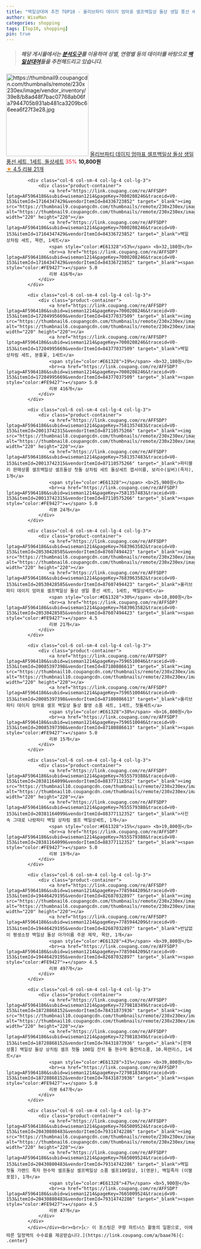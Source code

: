 ```yaml
---
title: "백일상대여 추천 TOP10 - 올리브파티 데이지 엄마표 셀프백일상 돌상 생일 풍선 세트, 1세트, 돌상세트"
author: WiseMan
categories: shopping
tags: [Top10, shopping]
pin: true
---
```


> ##### 해당 게시물에서는 [**분석도구**](https://itemscout.io/)를 이용하여 **성별**, **연령별** 등의 데이터를 바탕으로 [**백일상대여**](https://link.coupang.com/a/baae76)들을 추천해드리고 있습니다.
<div class="container"><div class="row">
            <div class="col-6 col-sm-4 col-lg-4 col-lg-3">
                <div class="product-container">
                    <a href="https://link.coupang.com/re/AFFSDP?lptag=AF5964186&subid=wiseman1214&pageKey=7683963582&traceid=V0-153&itemId=20530428584&vendorItemId=87607494418" target="_blank"><img src="https://thumbnail9.coupangcdn.com/thumbnails/remote/230x230ex/image/vendor_inventory/39e8/b8ad48f7bac07768ab06fa7944705b931ab481ca3209bc66eea6f27f3e28.jpg" alt="https://thumbnail9.coupangcdn.com/thumbnails/remote/230x230ex/image/vendor_inventory/39e8/b8ad48f7bac07768ab06fa7944705b931ab481ca3209bc66eea6f27f3e28.jpg" width="220" height="220"></a>
                    <a href="https://link.coupang.com/re/AFFSDP?lptag=AF5964186&subid=wiseman1214&pageKey=7683963582&traceid=V0-153&itemId=20530428584&vendorItemId=87607494418" target="_blank">올리브파티 데이지 엄마표 셀프백일상 돌상 생일 풍선 세트, 1세트, 돌상세트</a>
                    <span style="color:#E61328">35%</span> <b>10,800원</b>
                    <br><a href="https://link.coupang.com/re/AFFSDP?lptag=AF5964186&subid=wiseman1214&pageKey=7683963582&traceid=V0-153&itemId=20530428584&vendorItemId=87607494418" target="_blank"><span style="color:#FE9427">★</span> 4.5
                    리뷰 21개</a>
                </div>
            </div>
            
            <div class="col-6 col-sm-4 col-lg-4 col-lg-3">
                <div class="product-container">
                    <a href="https://link.coupang.com/re/AFFSDP?lptag=AF5964186&subid=wiseman1214&pageKey=7000208246&traceid=V0-153&itemId=17164347429&vendorItemId=84336723852" target="_blank"><img src="https://thumbnail9.coupangcdn.com/thumbnails/remote/230x230ex/image/rs_quotation_api/aobozuod/62212e49b0ae452a8921a38b7e911788.jpg" alt="https://thumbnail9.coupangcdn.com/thumbnails/remote/230x230ex/image/rs_quotation_api/aobozuod/62212e49b0ae452a8921a38b7e911788.jpg" width="220" height="220"></a>
                    <a href="https://link.coupang.com/re/AFFSDP?lptag=AF5964186&subid=wiseman1214&pageKey=7000208246&traceid=V0-153&itemId=17164347429&vendorItemId=84336723852" target="_blank">백일 상차림 세트, 목련, 1세트</a>
                    <span style="color:#E61328">53%</span> <b>32,180원</b>
                    <br><a href="https://link.coupang.com/re/AFFSDP?lptag=AF5964186&subid=wiseman1214&pageKey=7000208246&traceid=V0-153&itemId=17164347429&vendorItemId=84336723852" target="_blank"><span style="color:#FE9427">★</span> 5.0
                    리뷰 416개</a>
                </div>
            </div>
            
            <div class="col-6 col-sm-4 col-lg-4 col-lg-3">
                <div class="product-container">
                    <a href="https://link.coupang.com/re/AFFSDP?lptag=AF5964186&subid=wiseman1214&pageKey=7000208246&traceid=V0-153&itemId=17204995669&vendorItemId=84377037509" target="_blank"><img src="https://thumbnail6.coupangcdn.com/thumbnails/remote/230x230ex/image/rs_quotation_api/lndawt35/ed1c1511d3e84fe39a43f3a83a8ea347.jpg" alt="https://thumbnail6.coupangcdn.com/thumbnails/remote/230x230ex/image/rs_quotation_api/lndawt35/ed1c1511d3e84fe39a43f3a83a8ea347.jpg" width="220" height="220"></a>
                    <a href="https://link.coupang.com/re/AFFSDP?lptag=AF5964186&subid=wiseman1214&pageKey=7000208246&traceid=V0-153&itemId=17204995669&vendorItemId=84377037509" target="_blank">백일 상차림 세트, 분홍꽃, 1세트</a>
                    <span style="color:#E61328">19%</span> <b>32,180원</b>
                    <br><a href="https://link.coupang.com/re/AFFSDP?lptag=AF5964186&subid=wiseman1214&pageKey=7000208246&traceid=V0-153&itemId=17204995669&vendorItemId=84377037509" target="_blank"><span style="color:#FE9427">★</span> 5.0
                    리뷰 416개</a>
                </div>
            </div>
            
            <div class="col-6 col-sm-4 col-lg-4 col-lg-3">
                <div class="product-container">
                    <a href="https://link.coupang.com/re/AFFSDP?lptag=AF5964186&subid=wiseman1214&pageKey=7581357483&traceid=V0-153&itemId=20013742315&vendorItemId=87110575266" target="_blank"><img src="https://thumbnail8.coupangcdn.com/thumbnails/remote/230x230ex/image/vendor_inventory/364f/c791b42a0e18d353fe7a31d1e0de3b1b6c1d25667e9b4bdc3d8558437773.jpg" alt="https://thumbnail8.coupangcdn.com/thumbnails/remote/230x230ex/image/vendor_inventory/364f/c791b42a0e18d353fe7a31d1e0de3b1b6c1d25667e9b4bdc3d8558437773.jpg" width="220" height="220"></a>
                    <a href="https://link.coupang.com/re/AFFSDP?lptag=AF5964186&subid=wiseman1214&pageKey=7581357483&traceid=V0-153&itemId=20013742315&vendorItemId=87110575266" target="_blank">파티블리 판매상품 셀프백일상 셀프돌상 첫돌 상차림 세트 돌상세트 엽서이름, 보리수(실버)(족자), 1개</a>
                    <span style="color:#E61328"></span> <b>25,900원</b>
                    <br><a href="https://link.coupang.com/re/AFFSDP?lptag=AF5964186&subid=wiseman1214&pageKey=7581357483&traceid=V0-153&itemId=20013742315&vendorItemId=87110575266" target="_blank"><span style="color:#FE9427">★</span> 5.0
                    리뷰 24개</a>
                </div>
            </div>
            
            <div class="col-6 col-sm-4 col-lg-4 col-lg-3">
                <div class="product-container">
                    <a href="https://link.coupang.com/re/AFFSDP?lptag=AF5964186&subid=wiseman1214&pageKey=7683963582&traceid=V0-153&itemId=20530428585&vendorItemId=87607494423" target="_blank"><img src="https://thumbnail6.coupangcdn.com/thumbnails/remote/230x230ex/image/vendor_inventory/560c/c3a40e99b80019e643efcb033ca233a9a8024cc9faa563b1d83cdf029b89.jpg" alt="https://thumbnail6.coupangcdn.com/thumbnails/remote/230x230ex/image/vendor_inventory/560c/c3a40e99b80019e643efcb033ca233a9a8024cc9faa563b1d83cdf029b89.jpg" width="220" height="220"></a>
                    <a href="https://link.coupang.com/re/AFFSDP?lptag=AF5964186&subid=wiseman1214&pageKey=7683963582&traceid=V0-153&itemId=20530428585&vendorItemId=87607494423" target="_blank">올리브파티 데이지 엄마표 셀프백일상 돌상 생일 풍선 세트, 1세트, 백일상세트</a>
                    <span style="color:#E61328">30%</span> <b>10,800원</b>
                    <br><a href="https://link.coupang.com/re/AFFSDP?lptag=AF5964186&subid=wiseman1214&pageKey=7683963582&traceid=V0-153&itemId=20530428585&vendorItemId=87607494423" target="_blank"><span style="color:#FE9427">★</span> 4.5
                    리뷰 21개</a>
                </div>
            </div>
            
            <div class="col-6 col-sm-4 col-lg-4 col-lg-3">
                <div class="product-container">
                    <a href="https://link.coupang.com/re/AFFSDP?lptag=AF5964186&subid=wiseman1214&pageKey=7596510046&traceid=V0-153&itemId=20085397398&vendorItemId=87180886613" target="_blank"><img src="https://thumbnail10.coupangcdn.com/thumbnails/remote/230x230ex/image/vendor_inventory/2298/9f5d1c26c86c316df7aa737d9b046a48250e222bba9159a066bdb67613ce.jpg" alt="https://thumbnail10.coupangcdn.com/thumbnails/remote/230x230ex/image/vendor_inventory/2298/9f5d1c26c86c316df7aa737d9b046a48250e222bba9159a066bdb67613ce.jpg" width="220" height="220"></a>
                    <a href="https://link.coupang.com/re/AFFSDP?lptag=AF5964186&subid=wiseman1214&pageKey=7596510046&traceid=V0-153&itemId=20085397398&vendorItemId=87180886613" target="_blank">올리브파티 데이지 엄마표 셀프 백일상 돌상 촬영 소품 세트, 1세트, 첫돌세트</a>
                    <span style="color:#E61328">38%</span> <b>16,800원</b>
                    <br><a href="https://link.coupang.com/re/AFFSDP?lptag=AF5964186&subid=wiseman1214&pageKey=7596510046&traceid=V0-153&itemId=20085397398&vendorItemId=87180886613" target="_blank"><span style="color:#FE9427">★</span> 5.0
                    리뷰 15개</a>
                </div>
            </div>
            
            <div class="col-6 col-sm-4 col-lg-4 col-lg-3">
                <div class="product-container">
                    <a href="https://link.coupang.com/re/AFFSDP?lptag=AF5964186&subid=wiseman1214&pageKey=7655579388&traceid=V0-153&itemId=20381164099&vendorItemId=88377112352" target="_blank"><img src="https://thumbnail10.coupangcdn.com/thumbnails/remote/230x230ex/image/vendor_inventory/e9f6/164ad14be1436731c7c8030c17f942e7e663dadea4d9a9416873f11cceb7.jpg" alt="https://thumbnail10.coupangcdn.com/thumbnails/remote/230x230ex/image/vendor_inventory/e9f6/164ad14be1436731c7c8030c17f942e7e663dadea4d9a9416873f11cceb7.jpg" width="220" height="220"></a>
                    <a href="https://link.coupang.com/re/AFFSDP?lptag=AF5964186&subid=wiseman1214&pageKey=7655579388&traceid=V0-153&itemId=20381164099&vendorItemId=88377112352" target="_blank">사진 속 그대로 나랑파티 백일 상차림 셀프 백일상세트, 1개</a>
                    <span style="color:#E61328">15%</span> <b>19,800원</b>
                    <br><a href="https://link.coupang.com/re/AFFSDP?lptag=AF5964186&subid=wiseman1214&pageKey=7655579388&traceid=V0-153&itemId=20381164099&vendorItemId=88377112352" target="_blank"><span style="color:#FE9427">★</span> 5.0
                    리뷰 19개</a>
                </div>
            </div>
            
            <div class="col-6 col-sm-4 col-lg-4 col-lg-3">
                <div class="product-container">
                    <a href="https://link.coupang.com/re/AFFSDP?lptag=AF5964186&subid=wiseman1214&pageKey=7785944209&traceid=V0-153&itemId=19446429195&vendorItemId=82687032897" target="_blank"><img src="https://thumbnail6.coupangcdn.com/thumbnails/remote/230x230ex/image/vendor_inventory/1242/9fd72bfb2b63d7f1e500b59f9c9959be7fe93411fa1754f47691fec6563d.jpg" alt="https://thumbnail6.coupangcdn.com/thumbnails/remote/230x230ex/image/vendor_inventory/1242/9fd72bfb2b63d7f1e500b59f9c9959be7fe93411fa1754f47691fec6563d.jpg" width="220" height="220"></a>
                    <a href="https://link.coupang.com/re/AFFSDP?lptag=AF5964186&subid=wiseman1214&pageKey=7785944209&traceid=V0-153&itemId=19446429195&vendorItemId=82687032897" target="_blank">반납없이 평생소장 백일상 돌상 아가이름 주문 제작, 목란, 1개</a>
                    <span style="color:#E61328">43%</span> <b>39,800원</b>
                    <br><a href="https://link.coupang.com/re/AFFSDP?lptag=AF5964186&subid=wiseman1214&pageKey=7785944209&traceid=V0-153&itemId=19446429195&vendorItemId=82687032897" target="_blank"><span style="color:#FE9427">★</span> 4.5
                    리뷰 497개</a>
                </div>
            </div>
            
            <div class="col-6 col-sm-4 col-lg-4 col-lg-3">
                <div class="product-container">
                    <a href="https://link.coupang.com/re/AFFSDP?lptag=AF5964186&subid=wiseman1214&pageKey=7279818349&traceid=V0-153&itemId=18728868152&vendorItemId=78431873936" target="_blank"><img src="https://thumbnail10.coupangcdn.com/thumbnails/remote/230x230ex/image/vendor_inventory/7595/e3059251769b491c83df9eb48145c3a3ddf8241e6876d35b8d12d27abd1b.jpg" alt="https://thumbnail10.coupangcdn.com/thumbnails/remote/230x230ex/image/vendor_inventory/7595/e3059251769b491c83df9eb48145c3a3ddf8241e6876d35b8d12d27abd1b.jpg" width="220" height="220"></a>
                    <a href="https://link.coupang.com/re/AFFSDP?lptag=AF5964186&subid=wiseman1214&pageKey=7279818349&traceid=V0-153&itemId=18728868152&vendorItemId=78431873936" target="_blank">[판매상품] 백일상 돌상 상치림 셀프 첫돌 100일 잔치 돌 현수막 돌잔치소품, 10.목련리스, 1세트</a>
                    <span style="color:#E61328">31%</span> <b>39,800원</b>
                    <br><a href="https://link.coupang.com/re/AFFSDP?lptag=AF5964186&subid=wiseman1214&pageKey=7279818349&traceid=V0-153&itemId=18728868152&vendorItemId=78431873936" target="_blank"><span style="color:#FE9427">★</span> 5.0
                    리뷰 647개</a>
                </div>
            </div>
            
            <div class="col-6 col-sm-4 col-lg-4 col-lg-3">
                <div class="product-container">
                    <a href="https://link.coupang.com/re/AFFSDP?lptag=AF5964186&subid=wiseman1214&pageKey=7665009524&traceid=V0-153&itemId=20430880483&vendorItemId=79314742286" target="_blank"><img src="https://thumbnail6.coupangcdn.com/thumbnails/remote/230x230ex/image/vendor_inventory/1835/fa91e88e9a8800f1687fbac683c61d2f793787eea4b22e3d28f784b122d4.jpg" alt="https://thumbnail6.coupangcdn.com/thumbnails/remote/230x230ex/image/vendor_inventory/1835/fa91e88e9a8800f1687fbac683c61d2f793787eea4b22e3d28f784b122d4.jpg" width="220" height="220"></a>
                    <a href="https://link.coupang.com/re/AFFSDP?lptag=AF5964186&subid=wiseman1214&pageKey=7665009524&traceid=V0-153&itemId=20430880483&vendorItemId=79314742286" target="_blank">백일 첫돌 가랜드 족자 현수막 셀프돌상 셀프백일상 소품 셀프100일상, 1(영문), 백일족자 (이젤포함), 1개</a>
                    <span style="color:#E61328">47%</span> <b>5,900원</b>
                    <br><a href="https://link.coupang.com/re/AFFSDP?lptag=AF5964186&subid=wiseman1214&pageKey=7665009524&traceid=V0-153&itemId=20430880483&vendorItemId=79314742286" target="_blank"><span style="color:#FE9427">★</span> 4.5
                    리뷰 47개</a>
                </div>
            </div>
            </div></div><br><br>[👉 이 포스팅은 쿠팡 파트너스 활동의 일환으로, 이에 따른 일정액의 수수료를 제공받습니다.](https://link.coupang.com/a/baae76){: .center}
